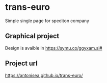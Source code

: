 # trans-euro
Simple single page for spediton company

## Graphical project
Design is avaible in https://symu.co/ggyxam.sl#

## Project url
https://antonisea.github.io/trans-euro/
